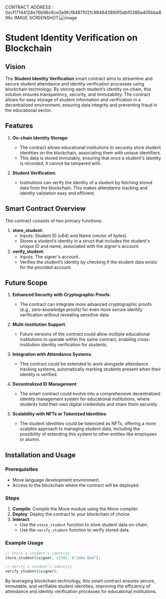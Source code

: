 CONTRACT ADDRESS : 0xcf17144124e76b96c6ce3e9fcf8497f02fc984643890f0dbf0386a405bba896c
IMAGE SCREENSHOT:![image](https://github.com/user-attachments/assets/32d1fe87-01be-4721-97e9-af19c0a2dcf1)



# Student Identity Verification on Blockchain

## Vision

The **Student Identity Verification** smart contract aims to streamline and secure student attendance and identity verification processes using blockchain technology. By storing each student’s identity on-chain, this solution ensures transparency, security, and immutability. The contract allows for easy storage of student information and verification in a decentralized environment, ensuring data integrity and preventing fraud in the educational sector.

## Features

1. **On-chain Identity Storage**:

   - The contract allows educational institutions to securely store student identities on the blockchain, associating them with unique identifiers.
   - This data is stored immutably, ensuring that once a student's identity is recorded, it cannot be tampered with.

2. **Student Verification**:
   - Institutions can verify the identity of a student by fetching stored data from the blockchain. This makes attendance tracking and identity validation easy and efficient.

## Smart Contract Overview

The contract consists of two primary functions:

1. **store_student**:
   - Inputs: Student ID (u64) and Name (vector of bytes).
   - Stores a student’s identity in a struct that includes the student's unique ID and name, associated with the signer's account.
2. **verify_student**:
   - Inputs: The signer's account.
   - Verifies the student’s identity by checking if the student data exists for the provided account.

## Future Scope

1. **Enhanced Security with Cryptographic Proofs**:

   - The contract can integrate more advanced cryptographic proofs (e.g., zero-knowledge proofs) for even more secure identity verification without revealing sensitive data.

2. **Multi-Institution Support**:

   - Future versions of the contract could allow multiple educational institutions to operate within the same contract, enabling cross-institution identity verification for students.

3. **Integration with Attendance Systems**:

   - This contract could be extended to work alongside attendance tracking systems, automatically marking students present when their identity is verified.

4. **Decentralized ID Management**:

   - The smart contract could evolve into a comprehensive decentralized identity management system for educational institutions, where students hold their own digital credentials and share them securely.

5. **Scalability with NFTs or Tokenized Identities**:
   - The student identities could be tokenized as NFTs, offering a more scalable approach to managing student data, including the possibility of extending this system to other entities like employees or alumni.

## Installation and Usage

### Prerequisites

- Move language development environment.
- Access to the blockchain where the contract will be deployed.

### Steps

1. **Compile**: Compile the Move module using the Move compiler.
2. **Deploy**: Deploy the contract to your blockchain of choice.
3. **Interact**:
   - Use the `store_student` function to store student data on-chain.
   - Use the `verify_student` function to verify stored data.

### Example Usage

```rust
// Store a student's identity
store_student(&signer, 12345, b"John Doe");

// Verify a student's identity
verify_student(&signer);
```

By leveraging blockchain technology, this smart contract ensures secure, immutable, and verifiable student identities, improving the efficiency of attendance and identity verification processes for educational institutions.
